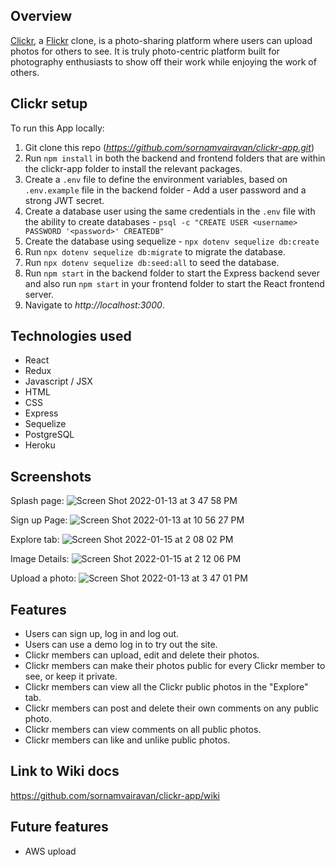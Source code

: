 ## Overview
[Clickr](https://clickr-app.herokuapp.com/), a [Flickr](https://www.flickr.com/) clone, is a photo-sharing platform where users can upload photos for others to see. It is truly photo-centric platform built for photography enthusiasts to show off their work while enjoying the work of others.

## Clickr setup

To run this App locally:
  1. Git clone this repo (*https://github.com/sornamvairavan/clickr-app.git*)
  3. Run `npm install` in both the backend and frontend folders that are within the clickr-app folder to install the relevant packages.
  4. Create a `.env` file to define the environment variables, based on `.env.example` file in the backend folder - Add a user password and a strong JWT secret.
  5. Create a database user using the same credentials in the `.env` file with the ability to create databases - `psql -c "CREATE USER <username> PASSWORD '<password>' CREATEDB"`
  6. Create the database using sequelize - `npx dotenv sequelize db:create`
  7. Run `npx dotenv sequelize db:migrate` to migrate the database.
  8. Run `npx dotenv sequelize db:seed:all` to seed the database.
  9. Run `npm start` in the backend folder to start the Express backend sever and also run `npm start` in your frontend folder to start the React frontend server.
  10. Navigate to *http://localhost:3000*.

## Technologies used
  - React
  - Redux
  - Javascript / JSX
  - HTML
  - CSS
  - Express
  - Sequelize
  - PostgreSQL
  - Heroku

## Screenshots
Splash page:
![Screen Shot 2022-01-13 at 3 47 58 PM](https://user-images.githubusercontent.com/80495013/149426663-3f58f798-8135-47eb-8fef-37eeadbfe32d.png)

Sign up Page:
![Screen Shot 2022-01-13 at 10 56 27 PM](https://user-images.githubusercontent.com/80495013/149464682-b959920d-a1d7-4325-87c5-bcd3d30a9091.png)

Explore tab:
![Screen Shot 2022-01-15 at 2 08 02 PM](https://user-images.githubusercontent.com/80495013/149639333-acc86cc0-03f2-4890-94e2-8256732c3a33.png)

Image Details:
![Screen Shot 2022-01-15 at 2 12 06 PM](https://user-images.githubusercontent.com/80495013/149639311-0d589be2-cf2e-4d3f-a97a-105515aa89b6.png)

Upload a photo:
![Screen Shot 2022-01-13 at 3 47 01 PM](https://user-images.githubusercontent.com/80495013/149426573-dde49165-ff6b-43c2-b61c-5578448ccddc.png)

## Features
- Users can sign up, log in and log out.
- Users can use a demo log in to try out the site.
- Clickr members can upload, edit and delete their photos.
- Clickr members can make their photos public for every Clickr member to see, or keep it private.
- Clickr members can view all the Clickr public photos in the "Explore" tab.
- Clickr members can post and delete their own comments on any public photo.
- Clickr members can view comments on all public photos.
- Clickr members can like and unlike public photos.

## Link to Wiki docs
https://github.com/sornamvairavan/clickr-app/wiki

## Future features
- AWS upload
